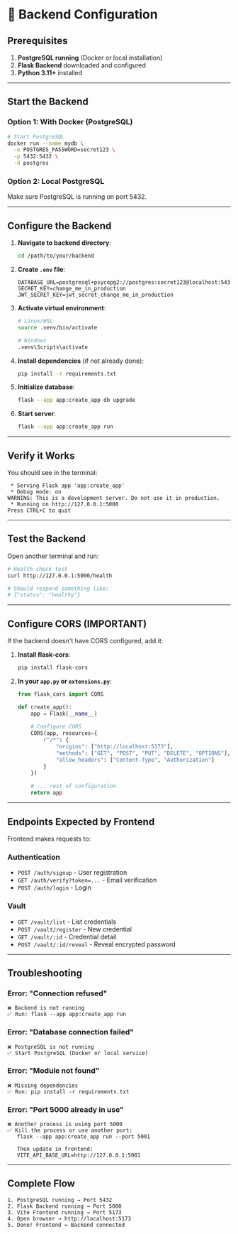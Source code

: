 # 🔧 Backend Configuration

## Prerequisites

1. **PostgreSQL running** (Docker or local installation)
2. **Flask Backend** downloaded and configured
3. **Python 3.11+** installed

---

## Start the Backend

### Option 1: With Docker (PostgreSQL)

```bash
# Start PostgreSQL
docker run --name mydb \
  -e POSTGRES_PASSWORD=secret123 \
  -p 5432:5432 \
  -d postgres
```

### Option 2: Local PostgreSQL

Make sure PostgreSQL is running on port 5432.

---

## Configure the Backend

1. **Navigate to backend directory**:
   ```bash
   cd /path/to/your/backend
   ```

2. **Create `.env` file**:
   ```env
   DATABASE_URL=postgresql+psycopg2://postgres:secret123@localhost:5432/postgres
   SECRET_KEY=change_me_in_production
   JWT_SECRET_KEY=jwt_secret_change_me_in_production
   ```

3. **Activate virtual environment**:
   ```bash
   # Linux/WSL
   source .venv/bin/activate
   
   # Windows
   .venv\Scripts\activate
   ```

4. **Install dependencies** (if not already done):
   ```bash
   pip install -r requirements.txt
   ```

5. **Initialize database**:
   ```bash
   flask --app app:create_app db upgrade
   ```

6. **Start server**:
   ```bash
   flask --app app:create_app run
   ```

---

## Verify it Works

You should see in the terminal:

```
 * Serving Flask app 'app:create_app'
 * Debug mode: on
WARNING: This is a development server. Do not use it in production.
 * Running on http://127.0.0.1:5000
Press CTRL+C to quit
```

---

## Test the Backend

Open another terminal and run:

```bash
# Health check test
curl http://127.0.0.1:5000/health

# Should respond something like:
# {"status": "healthy"}
```

---

## Configure CORS (IMPORTANT)

If the backend doesn't have CORS configured, add it:

1. **Install flask-cors**:
   ```bash
   pip install flask-cors
   ```

2. **In your `app.py` or `extensions.py`**:
   ```python
   from flask_cors import CORS
   
   def create_app():
       app = Flask(__name__)
       
       # Configure CORS
       CORS(app, resources={
           r"/*": {
               "origins": ["http://localhost:5173"],
               "methods": ["GET", "POST", "PUT", "DELETE", "OPTIONS"],
               "allow_headers": ["Content-Type", "Authorization"]
           }
       })
       
       # ... rest of configuration
       return app
   ```

---

## Endpoints Expected by Frontend

Frontend makes requests to:

### Authentication
- `POST /auth/signup` - User registration
- `GET /auth/verify?token=...` - Email verification
- `POST /auth/login` - Login

### Vault
- `GET /vault/list` - List credentials
- `POST /vault/register` - New credential
- `GET /vault/:id` - Credential detail
- `POST /vault/:id/reveal` - Reveal encrypted password

---

## Troubleshooting

### Error: "Connection refused"
```
❌ Backend is not running
✅ Run: flask --app app:create_app run
```

### Error: "Database connection failed"
```
❌ PostgreSQL is not running
✅ Start PostgreSQL (Docker or local service)
```

### Error: "Module not found"
```
❌ Missing dependencies
✅ Run: pip install -r requirements.txt
```

### Error: "Port 5000 already in use"
```
❌ Another process is using port 5000
✅ Kill the process or use another port:
   flask --app app:create_app run --port 5001
   
   Then update in frontend:
   VITE_API_BASE_URL=http://127.0.0.1:5001
```

---

## Complete Flow

```
1. PostgreSQL running → Port 5432
2. Flask Backend running → Port 5000
3. Vite Frontend running → Port 5173
4. Open browser → http://localhost:5173
5. Done! Frontend ↔ Backend connected
```
